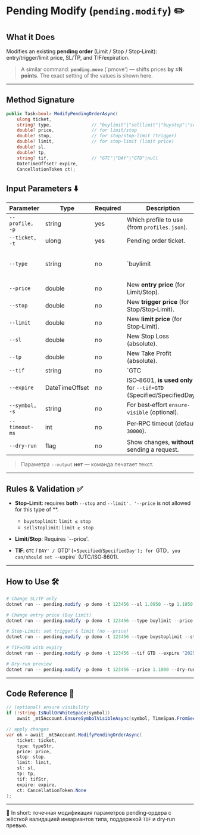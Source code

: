 # Pending Modify (`pending.modify`) ✏️

## What it Does

Modifies an existing **pending order** (Limit / Stop / Stop‑Limit): entry/trigger/limit price, SL/TP, and TIF/expiration.

> A similar command: **`pending.move`** (`pmove') — shifts prices **by ±N points**. The exact setting of the values is shown here.

---
## Method Signature

```csharp
public Task<bool> ModifyPendingOrderAsync(
    ulong ticket,
    string? type,               // "buylimit"|"selllimit"|"buystop"|"sellstop"|"buystoplimit"|"sellstoplimit"|null
    double? price,              // for limit/stop
    double? stop,               // for stop/stop-limit (trigger)
    double? limit,              // for stop-limit (limit price)
    double? sl,
    double? tp,
    string? tif,                // "GTC"|"DAY"|"GTD"|null
    DateTimeOffset? expire,
    CancellationToken ct);
```

## Input Parameters ⬇️

| Parameter       | Type           | Required | Description                                                                 |           |         |          |              |                                              |
| --------------- | -------------- | -------- | --------------------------------------------------------------------------- | --------- | ------- | -------- | ------------ | -------------------------------------------- |
| `--profile, -p` | string         | yes      | Which profile to use (from `profiles.json`).                                |           |         |          |              |                                              |
| `--ticket, -t`  | ulong          | yes      | Pending order ticket.                                                       |           |         |          |              |                                              |
| `--type` | string | no | \`buylimit | selllimit | buystop | sellstop | buystoplimit | sellstoplimit\` (for validating invariants). |
| `--price`       | double | no | New **entry price** (for Limit/Stop).                                     |           |         |          |              |                                              |
| `--stop`        | double | no | New **trigger price** (for Stop/Stop‑Limit).                              |           |         |          |              |                                              |
| `--limit`       | double | no | New **limit price** (for Stop‑Limit).                                     |           |         |          |              |                                              |
| `--sl`          | double         | no       | New Stop Loss (absolute).                                                   |           |         |          |              |                                              |
| `--tp`          | double         | no       | New Take Profit (absolute).                                                 |           |         |          |              |                                              |
| `--tif`         | string         | no       | \`GTC                                                                       | DAY       | GTD\`.  |          |              |                                              |
| `--expire`      | DateTimeOffset | no | ISO‑8601, **is used only** for `--tif=GTD` (Specified/SpecifiedDay). |           |         |          |              |                                              |
| `--symbol, -s` | string | no | For best‑effort `ensure-visible` (optional).                          |           |         |          |              |                                              |
| `--timeout-ms`  | int            | no       | Per‑RPC timeout (default `30000`).                                          |           |         |          |              |                                              |
| `--dry-run`     | flag | no | Show changes, **without** sending a request.                                |           |         |          |              |                                              |

> Параметра `--output` **нет** — команда печатает текст.

---

## Rules & Validation ✅

* **Stop‑Limit**: requires **both** `--stop` and `--limit'. '--price` is not allowed for this type of **.

  * `buystoplimit`: `limit ≤ stop`
  * `sellstoplimit`: `limit ≥ stop`
* **Limit/Stop**: Requires `--price'.
* **TIF**: `GTC` / `DAY' / `GTD' (=`Specified`/`SpecifiedDay'); for `GTD`, you can/should set `--expire` (UTC/ISO‑8601).

---

## How to Use 🛠️

```powershell
# Change SL/TP only
dotnet run -- pending.modify -p demo -t 123456 --sl 1.0950 --tp 1.1050

# Change entry price (Buy Limit)
dotnet run -- pending.modify -p demo -t 123456 --type buylimit --price 1.1000

# Stop‑Limit: set trigger & limit (no --price)
dotnet run -- pending.modify -p demo -t 123456 --type buystoplimit --stop 1.1010 --limit 1.1005

# TIF=GTD with expiry
dotnet run -- pending.modify -p demo -t 123456 --tif GTD --expire "2025-09-01T12:00:00Z"

# Dry‑run preview
dotnet run -- pending.modify -p demo -t 123456 --price 1.1000 --dry-run
```

---

## Code Reference 🧩

```csharp
// (optional) ensure visibility
if (!string.IsNullOrWhiteSpace(symbol))
    await _mt5Account.EnsureSymbolVisibleAsync(symbol, TimeSpan.FromSeconds(3));

// apply changes
var ok = await _mt5Account.ModifyPendingOrderAsync(
    ticket: ticket,
    type: typeStr,
    price: price,
    stop: stop,
    limit: limit,
    sl: sl,
    tp: tp,
    tif: tifStr,
    expire: expire,
    ct: CancellationToken.None
);
```

---

📌 In short: точечная модификация параметров pending‑ордера с жёсткой валидацией инвариантов типа, поддержкой `TIF` и dry‑run превью.

